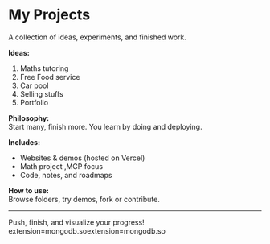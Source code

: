 # My Projects

A collection of ideas, experiments, and finished work.


**Ideas:**
1. Maths tutoring
2. Free Food service 
3. Car pool 
4. Selling stuffs
5. Portfolio


**Philosophy:**  
Start many, finish more. You learn by doing and deploying.

**Includes:**  
- Websites & demos (hosted on Vercel)
- Math project ,MCP focus
- Code, notes, and roadmaps

**How to use:**  
Browse folders, try demos, fork or contribute.

---
Push, finish, and visualize your progress!
extension=mongodb.soextension=mongodb.so



